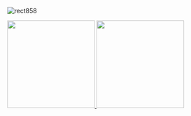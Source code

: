 ![rect858](https://user-images.githubusercontent.com/6682086/151296297-e08564aa-98de-48ee-be29-7ea4aa249bee.png)

<div>
  <a href="https://github.com/anderson-oliveira-git">
  <img height="200em" src="https://github-readme-stats.vercel.app/api?username=anderson-oliveira-git&show_icons=true&theme=dracula&include_all_commits=true&count_private=true"/>
  <img height="200em" src="https://github-readme-stats.vercel.app/api/top-langs/?username=anderson-oliveira-git&layout=compact&langs_count=7&theme=dracula"/>
</div>
